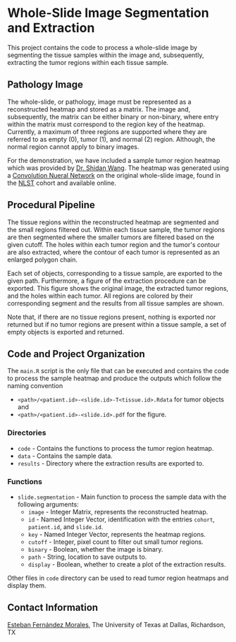 # Whole-Slide Image Segmentation and Extraction

This project contains the code to process a whole-slide image by segmenting the tissue samples within the image and, subsequently, extracting the tumor regions within each tissue sample. 

## Pathology Image

The whole-slide, or pathology, image must be represented as a reconstructed heatmap and stored as a matrix. The image and, subsequently, the matrix can be either binary or non-binary, where entry within the matrix must correspond to the region key of the heatmap. Currently, a maximum of three regions are supported where they are referred to as empty (0), tumor (1), and normal (2) region. Although, the normal region cannot apply to binary images.

For the demonstration, we have included a sample tumor region heatmap which was provided by [Dr. Shidan Wang](https://github.com/sdw95927). The heatmap was generated using a [Convolution Nueral Network](https://github.com/sdw95927/pathology-images-analysis-using-CNN) on the original whole-slide image, found in the [NLST](https://cdas.cancer.gov/nlst/) cohort and available online.

## Procedural Pipeline

The tissue regions within the reconstructed heatmap are segmented and the small regions filtered out. Within each tissue sample, the tumor regions are then segmented where the smaller tumors are filtered based on the given cutoff. The holes within each tumor region and the tumor's contour are also extracted, where the contour of each tumor is represented as an enlarged polygon chain. 

Each set of objects, corresponding to a tissue sample, are exported to the given path. Furthermore, a figure of the extraction procedure can be exported. This figure shows the original image, the extracted tumor regions, and the holes within each tumor. All regions are colored by their corresponding segment and the results from all tissue samples are shown.

Note that, if there are no tissue regions present, nothing is exported nor returned but if no tumor regions are present within a tissue sample, a set of empty objects is exported and returned.

## Code and Project Organization

The `main.R` script is the only file that can be executed and contains the code to process the sample heatmap and produce the outputs which follow the naming convention 

- `<path>/<patient.id>-<slide.id>-T<tissue.id>.Rdata` for tumor objects and 
- `<path>/<patient.id>-<slide.id>.pdf` for the figure.

### Directories

- `code` - Contains the functions to process the tumor region heatmap.
- `data` - Contains the sample data.
- `results` - Directory where the extraction results are exported to.

### Functions

- `slide.segmentation` - Main function to process the sample data with the following arguments:
  - `image` - Integer Matrix, represents the reconstructed heatmap.
  - `id` - Named Integer Vector, identification with the entries `cohort`, `patient.id`, and `slide.id`.
  - `key` - Named Integer Vector, represents the heatmap regions.
  - `cutoff` - Integer, pixel count to filter out small tumor regions.
  - `binary` - Boolean, whether the image is binary.
  - `path` - String, location to save outputs to.
  - `display` - Boolean, whether to create a plot of the extraction results.

Other files in `code` directory can be used to read tumor region heatmaps and display them.

## Contact Information

[Esteban Fernández Morales](mailto:esteban.fernandezmorales@utdallas.edu), The University of Texas at Dallas, Richardson, TX
